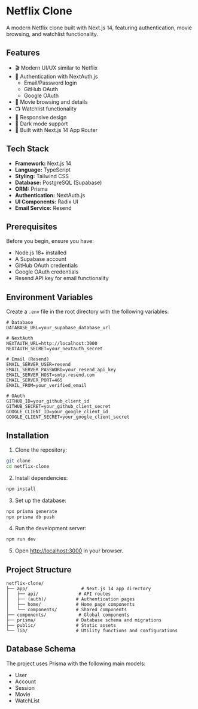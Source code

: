# Netflix Clone

A modern Netflix clone built with Next.js 14, featuring authentication, movie browsing, and watchlist functionality.

## Features

- 🎬 Modern UI/UX similar to Netflix
- 🔐 Authentication with NextAuth.js
  - Email/Password login
  - GitHub OAuth
  - Google OAuth
- 🎥 Movie browsing and details
- 📺 Watchlist functionality
- 🎨 Responsive design
- 🌙 Dark mode support
- 🚀 Built with Next.js 14 App Router

## Tech Stack

- **Framework:** Next.js 14
- **Language:** TypeScript
- **Styling:** Tailwind CSS
- **Database:** PostgreSQL (Supabase)
- **ORM:** Prisma
- **Authentication:** NextAuth.js
- **UI Components:** Radix UI
- **Email Service:** Resend

## Prerequisites

Before you begin, ensure you have:
- Node.js 18+ installed
- A Supabase account
- GitHub OAuth credentials
- Google OAuth credentials
- Resend API key for email functionality

## Environment Variables

Create a `.env` file in the root directory with the following variables:

```env
# Database
DATABASE_URL=your_supabase_database_url

# NextAuth
NEXTAUTH_URL=http://localhost:3000
NEXTAUTH_SECRET=your_nextauth_secret

# Email (Resend)
EMAIL_SERVER_USER=resend
EMAIL_SERVER_PASSWORD=your_resend_api_key
EMAIL_SERVER_HOST=smtp.resend.com
EMAIL_SERVER_PORT=465
EMAIL_FROM=your_verified_email

# OAuth
GITHUB_ID=your_github_client_id
GITHUB_SECRET=your_github_client_secret
GOOGLE_CLIENT_ID=your_google_client_id
GOOGLE_CLIENT_SECRET=your_google_client_secret
```

## Installation

1. Clone the repository:
```bash
git clone 
cd netflix-clone
```

2. Install dependencies:
```bash
npm install
```

3. Set up the database:
```bash
npx prisma generate
npx prisma db push
```

4. Run the development server:
```bash
npm run dev
```

5. Open [http://localhost:3000](http://localhost:3000) in your browser.

## Project Structure

```
netflix-clone/
├── app/                    # Next.js 14 app directory
│   ├── api/               # API routes
│   ├── (auth)/           # Authentication pages
│   ├── home/             # Home page components
│   └── components/       # Shared components
├── components/            # Global components
├── prisma/               # Database schema and migrations
├── public/               # Static assets
└── lib/                  # Utility functions and configurations
```

## Database Schema

The project uses Prisma with the following main models:
- User
- Account
- Session
- Movie
- WatchList

